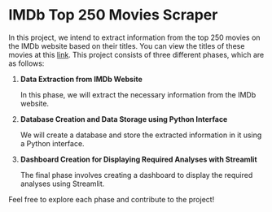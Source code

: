 # IMDb Top 250 Movies Scraper

In this project, we intend to extract information from the top 250 movies on the IMDb website based on their titles. You can view the titles of these movies at this [link](https://www.imdb.com/chart/top/?ref_=nv_mv_250). This project consists of three different phases, which are as follows:

1. **Data Extraction from IMDb Website**
   
   In this phase, we will extract the necessary information from the IMDb website.

2. **Database Creation and Data Storage using Python Interface**

   We will create a database and store the extracted information in it using a Python interface.

3. **Dashboard Creation for Displaying Required Analyses with Streamlit**

   The final phase involves creating a dashboard to display the required analyses using Streamlit.

Feel free to explore each phase and contribute to the project!
